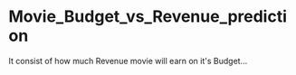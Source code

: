# Movie_Budget_vs_Revenue_prediction
It consist of how much Revenue movie will earn on it's Budget...
